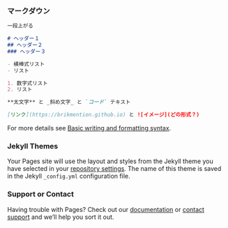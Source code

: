 ### マークダウン

```markdown
一段上がる

# ヘッダー１
## ヘッダー２
### ヘッダー３

- 横棒式リスト
- リスト

1. 数字式リスト
2. リスト

**太文字** と _斜め文字_ と `コード` テキスト

[リンク](https://brikmention.github.io) と ![イメージ](どの形式？)
```

For more details see [Basic writing and formatting syntax](https://docs.github.com/en/github/writing-on-github/getting-started-with-writing-and-formatting-on-github/basic-writing-and-formatting-syntax).

### Jekyll Themes

Your Pages site will use the layout and styles from the Jekyll theme you have selected in your [repository settings](https://github.com/BrikMention/brikmention.github.io/settings/pages). The name of this theme is saved in the Jekyll `_config.yml` configuration file.

### Support or Contact

Having trouble with Pages? Check out our [documentation](https://docs.github.com/categories/github-pages-basics/) or [contact support](https://support.github.com/contact) and we’ll help you sort it out.
